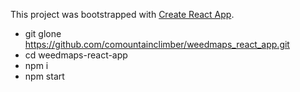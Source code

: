 This project was bootstrapped with [Create React App](https://github.com/facebookincubator/create-react-app).

- git glone https://github.com/comountainclimber/weedmaps_react_app.git
- cd weedmaps-react-app
- npm i
- npm start
